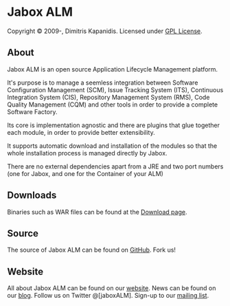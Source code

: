 Jabox ALM
==========
Copyright &copy; 2009-, Dimitris Kapanidis. Licensed under [GPL License].

About
-----
Jabox ALM is an open source Application Lifecycle Management platform.

It's purpose is to manage a seemless integration between Software Configuration Management (SCM), Issue Tracking System (ITS), Continuous Integration System (CIS), Repository Management System (RMS), Code Quality Management (CQM) and other tools in order to provide a complete Software Factory.

Its core is implementation agnostic and there are plugins that glue together each module, in order to provide better extensibility.

It supports automatic download and installation of the modules so that the whole installation process is managed directly by Jabox.

There are no external dependencies apart from a JRE and two port numbers (one for Jabox, and one for the Container of your ALM)

Downloads
---------
Binaries such as WAR files can be found at the [Download page].

Source
------
The source of Jabox ALM can be found on [GitHub]. Fork us!

Website
----------------
All about Jabox ALM can be found on our [website].
News can be found on our [blog].
Follow us on Twitter @[jaboxALM].
Sign-up to our [mailing list].

[GPL License]: https://github.com/jabox/jabox/raw/master/LICENSE.txt
[Download page]: http://redmine.jabox.org/projects/jabox/wiki/Download
[GitHub]: https://github.com/jabox/jabox
[website]: http://www.jabox.org/
[blog]: http://jabox.tumblr.com/
[mailing list]: http://groups.google.com/group/users-jabox/topics
